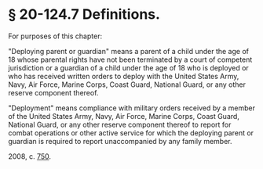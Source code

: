 # § 20-124.7 Definitions.

<p>For purposes of this chapter:</p><p>"Deploying parent or guardian" means a parent of a child under the age of 18 whose parental rights have not been terminated by a court of competent jurisdiction or a guardian of a child under the age of 18 who is deployed or who has received written orders to deploy with the United States Army, Navy, Air Force, Marine Corps, Coast Guard, National Guard, or any other reserve component thereof.</p><p>"Deployment" means compliance with military orders received by a member of the United States Army, Navy, Air Force, Marine Corps, Coast Guard, National Guard, or any other reserve component thereof to report for combat operations or other active service for which the deploying parent or guardian is required to report unaccompanied by any family member.</p><p>2008, c. <a href='http://lis.virginia.gov/cgi-bin/legp604.exe?081+ful+CHAP0750'>750</a>.</p>